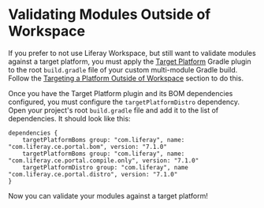 # Validating Modules Outside of Workspace

If you prefer to not use Liferay Workspace, but still want to validate modules
against a target platform, you must apply the
[Target Platform](/develop/reference/-/knowledge_base/7-1/target-platform-gradle-plugin)
Gradle plugin to the root `build.gradle` file of your custom multi-module Gradle
build. Follow the
[Targeting a Platform Outside of Workspace](/develop/tutorials/-/knowledge_base/7-1/managing-the-target-platform-for-liferay-workspace#targeting-a-platform-outside-of-workspace)
section to do this.

Once you have the Target Platform plugin and its BOM dependencies configured,
you must configure the `targetPlatformDistro` dependency. Open your project's
root `build.gradle` file and add it to the list of dependencies. It should look
like this:

    dependencies {
        targetPlatformBoms group: "com.liferay", name: "com.liferay.ce.portal.bom", version: "7.1.0"
        targetPlatformBoms group: "com.liferay", name: "com.liferay.ce.portal.compile.only", version: "7.1.0"
        targetPlatformDistro group: "com.liferay", name "com.liferay.ce.portal.distro", version: "7.1.0"
    }

Now you can validate your modules against a target platform!
